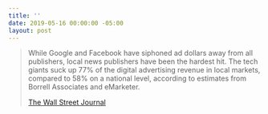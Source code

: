 ```yaml
---
title: ''
date: 2019-05-16 00:00:00 -05:00
layout: post
---
```


> While Google and Facebook have siphoned ad dollars away from all publishers, local news publishers have been the hardest hit. The tech giants suck up 77% of the digital advertising revenue in local markets, compared to 58% on a national level, according to estimates from Borrell Associates and eMarketer.
> 
> [The Wall Street Journal](https://www.wsj.com/graphics/local-newspapers-stark-divide/)
